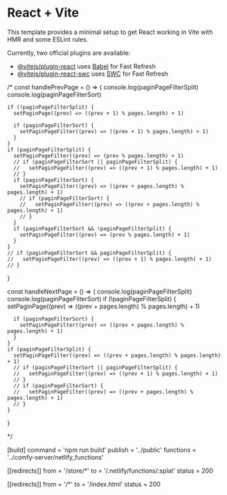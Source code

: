 # React + Vite

This template provides a minimal setup to get React working in Vite with HMR and some ESLint rules.

Currently, two official plugins are available:

- [@vitejs/plugin-react](https://github.com/vitejs/vite-plugin-react/blob/main/packages/plugin-react/README.md) uses [Babel](https://babeljs.io/) for Fast Refresh
- [@vitejs/plugin-react-swc](https://github.com/vitejs/vite-plugin-react-swc) uses [SWC](https://swc.rs/) for Fast Refresh

/\*
const handlePrevPage = () => {
console.log(paginPageFilterSplit)
console.log(paginPageFilterSort)

    if (!paginPageFilterSplit) {
      setPaginPage((prev) => ((prev + 1) % pages.length) + 1)

      if (paginPageFilterSort) {
        setPaginPageFilter((prev) => ((prev + 1) % pages.length) + 1)
      }
    }
    if (paginPageFilterSplit) {
      setPaginPageFilter((prev) => (prev % pages.length) + 1)
      // if (paginPageFilterSort || paginPageFilterSplit) {
      //   setPaginPageFilter((prev) => ((prev + 1) % pages.length) + 1)
      // }
      if (paginPageFilterSort) {
        setPaginPageFilter((prev) => ((prev + pages.length) % pages.length) + 1)
        // if (paginPageFilterSort) {
        //   setPaginPageFilter((prev) => ((prev + pages.length) % pages.length) + 1)
        // }
      }
      if (paginPageFilterSort && !paginPageFilterSplit) {
        setPaginPageFilter((prev) => (prev % pages.length) + 1)
      }
    }
    // if (paginPageFilterSort && paginPageFilterSplit) {
    //   setPaginPageFilter((prev) => ((prev + 1) % pages.length) + 1)
    // }

}

const handleNextPage = () => {
console.log(paginPageFilterSplit)
console.log(paginPageFilterSort)
if (!paginPageFilterSplit) {
setPaginPage((prev) => ((prev + pages.length) % pages.length) + 1)

      if (paginPageFilterSort) {
        setPaginPageFilter((prev) => ((prev + pages.length) % pages.length) + 1)
      }
    }
    if (paginPageFilterSplit) {
      setPaginPageFilter((prev) => ((prev + pages.length) % pages.length) + 1)
      // if (paginPageFilterSort || paginPageFilterSplit) {
      //   setPaginPageFilter((prev) => ((prev + 1) % pages.length) + 1)
      // }
      // if (paginPageFilterSort) {
      //   setPaginPageFilter((prev) => ((prev + pages.length) % pages.length) + 1)
      // }
    }

}

\*/

[build]
command = 'npm run build'
publish = '../public'
functions = '../comfy-server/netlify_functions'

[[redirects]]
from = '/store/\*'
to = '/.netlify/functions/:splat'
status = 200

[[redirects]]
from = '/\*'
to = '/index.html'
status = 200
